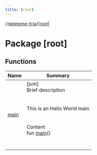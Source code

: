 ```yaml
---
title: [root] -
---
```

//[deleteme-fcla](../index.md)/[[root]](index.md)



# Package [root]  


## Functions  
  
|  Name|  Summary| 
|---|---|
| [main](main.md)| [jvm]  <br>Brief description  <br><br><br>This is an Hello World main<br><br>  <br>Content  <br>fun [main](main.md)()  <br><br><br>

